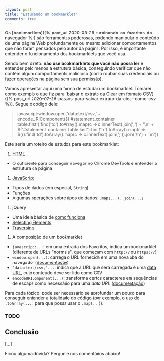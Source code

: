 ```yaml
---
layout: post
title: "Estudando um bookmarklet"
comments: true
---
```


Os [bookmarklets]({% post_url 2020-08-28-turbinando-os-favoritos-do-navegador %})
são ferramentas poderosas, podendo manipular o conteúdo de uma página Web
profundamente ou mesmo adicionar comportamentos que não foram pensados pelo
autor da página. Por isso, é importante entender o funcionamento dos
bookmarklets que você usa.

Sendo bem direto: **não use bookmarklets que você não possa ler** e entender
pelo menos a estrutura básica, conseguindo verificar que não contém algum
comportamento malicioso (como roubar suas credenciais ou fazer operações na
página sem sua permissão).

Vamos apresentar aqui uma forma de estudar um bookmarklet. Tomarei como exemplo
o que fiz para
[baixar o extrato da Clear em formato CSV]({% post_url 2020-07-26-passos-para-salvar-extrato-da-clear-como-csv %}).
Segue o código dele:

> javascript:window.open('data:text/csv,' + encodeURIComponent($('#statement_container table:first').find('td').toArray().map(c => c.innerText).join(';') + '\n' + $('#statement_container table:last').find('tr').toArray().map(r => $(r).find('td').toArray().map(c => c.innerText).join(';')).join('\n') + '\n'))

Este seria um roteiro de estudos para este bookmarklet:

1. [HTML](https://developer.mozilla.org/pt-BR/docs/Aprender/Getting_started_with_the_web/HTML_basico)
  * O suficiente para conseguir navegar no Chrome DevTools e entender a estrutura da página
1. [JavaScript](https://developer.mozilla.org/pt-BR/docs/Aprender/Getting_started_with_the_web/JavaScript_basico)
  * Tipos de dados (em especial, `String`)
  * Funções
  * Algumas operações sobre tipos de dados: `.map(...)`, `.join(...)`
1. jQuery
  * Uma ideia básica de [como funciona](https://learn.jquery.com/about-jquery/how-jquery-works/)
  * [Selecting Elements](https://learn.jquery.com/using-jquery-core/selecting-elements/)
  * [Traversing](https://learn.jquery.com/using-jquery-core/traversing/)
1. A composição de um bookmarklet
  * `javascript:...`: em uma entrada dos Favoritos, indica um bookmarklet (diferente de URLs "normais", que começam com `http://` ou `https://`)
  * `window.open(...)`: carrega o URL fornecida em uma nova aba do navegador ([documentação](https://developer.mozilla.org/en-US/docs/Web/API/Window/open))
  * `'data:text/csv,'...`: indica que a URL que será carregada é uma [data URL](https://developer.mozilla.org/en-US/docs/Web/HTTP/Basics_of_HTTP/Data_URIs), cujo conteúdo deve ser lido como CSV
  * `encodeURIComponent(...)`: transforma certos caracteres em sequências de escape como necessário para uma _data URL_ ([documentação](https://developer.mozilla.org/pt-BR/docs/Web/JavaScript/Reference/Global_Objects/encodeURIComponent))

Para cada tópico, pode ser necessário se aprofundar um pouco para conseguir
entender a totalidade do código (por exemplo, o uso do `.toArray(...)` para que
possa usar o `.map(...`)).

### TODO ###

## Conclusão

[...]

Ficou alguma dúvida? Pergunte nos comentários abaixo!
